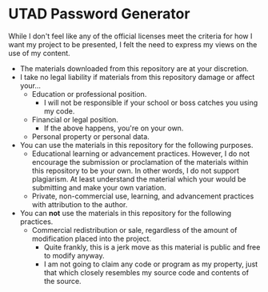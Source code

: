 # UTAD Password Generator

While I don't feel like any of the official licenses meet the criteria for how I want my project to be presented, I felt the need to express my views on the use of my content.

- The materials downloaded from this repository are at your discretion.
- I take no legal liability if materials from this repository damage or affect your...
  - Education or professional position.
    - I will not be responsible if your school or boss catches you using my code.
  - Financial or legal position.
    - If the above happens, you're on your own.
  - Personal property or personal data.
- You can use the materials in this repository for the following purposes.
  - Educational learning or advancement practices. However, I do not encourage the submission or proclamation of the materials within this repository to be your own. In other words, I do not support plagiarism. At least understand the material which your would be submitting and make your own variation.
  - Private, non-commercial use, learning, and advancement practices with attribution to the author.
- You can **not** use the materials in this repository for the following practices.
  - Commercial redistribution or sale, regardless of the amount of modification placed into the project.
    - Quite frankly, this is a jerk move as this material is public and free to modify anyway.
    - I am not going to claim any code or program as my property, just that which closely resembles my source code and contents of the source.
